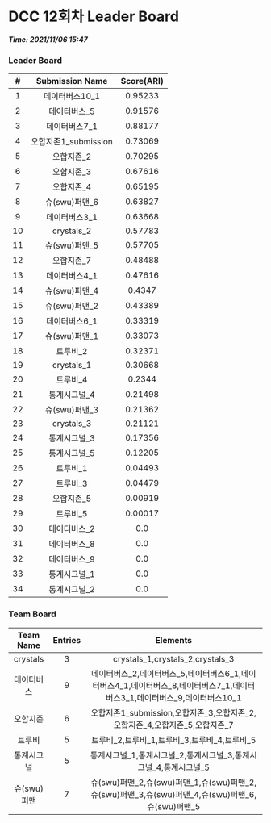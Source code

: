 # DCC 12회차 Leader Board
***Time: 2021/11/06 15:47***

### Leader Board

|#|Submission Name|Score(ARI)|
|:---:|:---:|:---:|
|1|데이터버스10_1|0.95233|
|2|데이터버스_5|0.91576|
|3|데이터버스7_1|0.88177|
|4|오합지존1_submission|0.73069|
|5|오합지존_2|0.70295|
|6|오합지존_3|0.67616|
|7|오합지존_4|0.65195|
|8|슈(swu)퍼맨_6|0.63827|
|9|데이터버스3_1|0.63668|
|10|crystals_2|0.57783|
|11|슈(swu)퍼맨_5|0.57705|
|12|오합지존_7|0.48488|
|13|데이터버스4_1|0.47616|
|14|슈(swu)퍼맨_4|0.4347|
|15|슈(swu)퍼맨_2|0.43389|
|16|데이터버스6_1|0.33319|
|17|슈(swu)퍼맨_1|0.33073|
|18|트루비_2|0.32371|
|19|crystals_1|0.30668|
|20|트루비_4|0.2344|
|21|통계시그널_4|0.21498|
|22|슈(swu)퍼맨_3|0.21362|
|23|crystals_3|0.21121|
|24|통계시그널_3|0.17356|
|25|통계시그널_5|0.12205|
|26|트루비_1|0.04493|
|27|트루비_3|0.04479|
|28|오합지존_5|0.00919|
|29|트루비_5|0.00017|
|30|데이터버스_2|0.0|
|31|데이터버스_8|0.0|
|32|데이터버스_9|0.0|
|33|통계시그널_1|0.0|
|34|통계시그널_2|0.0|

### Team Board

|Team Name|Entries|Elements|
|:---:|:---:|:---:|
|crystals|3|crystals_1,crystals_2,crystals_3|
|데이터버스|9|데이터버스_2,데이터버스_5,데이터버스6_1,데이터버스4_1,데이터버스_8,데이터버스7_1,데이터버스3_1,데이터버스_9,데이터버스10_1|
|오합지존|6|오합지존1_submission,오합지존_3,오합지존_2,오합지존_4,오합지존_5,오합지존_7|
|트루비|5|트루비_2,트루비_1,트루비_3,트루비_4,트루비_5|
|통계시그널|5|통계시그널_1,통계시그널_2,통계시그널_3,통계시그널_4,통계시그널_5|
|슈(swu)퍼맨|7|슈(swu)퍼맨_2,슈(swu)퍼맨_1,슈(swu)퍼맨_2,슈(swu)퍼맨_3,슈(swu)퍼맨_4,슈(swu)퍼맨_6,슈(swu)퍼맨_5|
